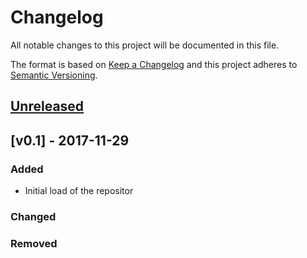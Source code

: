 # Changelog
All notable changes to this project will be documented in this file.

The format is based on [Keep a Changelog](http://keepachangelog.com/en/1.0.0/)
and this project adheres to [Semantic Versioning](http://semver.org/spec/v2.0.0.html).

## [Unreleased]

## [v0.1] - 2017-11-29
### Added
- Initial load of the repositor

### Changed

### Removed

[Unreleased]: https://github.com/n0r1sk/bosnd/compare/v0.1...HEAD

